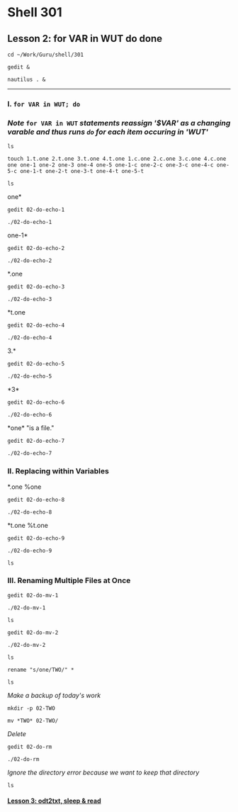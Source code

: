 # Shell 301
## Lesson 2: for VAR in WUT do done

`cd ~/Work/Guru/shell/301`

`gedit &`

`nautilus . &`
___

### I. `for VAR in WUT; do`

### *Note* `for VAR in WUT` *statements reassign '$VAR' as a changing varable and thus runs `do` for each item occuring in 'WUT'*

`ls`

`touch 1.t.one 2.t.one 3.t.one 4.t.one 1.c.one 2.c.one 3.c.one 4.c.one one one-1 one-2 one-3 one-4 one-5 one-1-c one-2-c one-3-c one-4-c one-5-c one-1-t one-2-t one-3-t one-4-t one-5-t`

`ls`

one*

`gedit 02-do-echo-1`

`./02-do-echo-1`

one-1*

`gedit 02-do-echo-2`

`./02-do-echo-2`

*.one

`gedit 02-do-echo-3`

`./02-do-echo-3`

*t.one

`gedit 02-do-echo-4`

`./02-do-echo-4`

3.*

`gedit 02-do-echo-5`

`./02-do-echo-5`

\*3*

`gedit 02-do-echo-6`

`./02-do-echo-6`

\*one* "is a file."

`gedit 02-do-echo-7`

`./02-do-echo-7`

### II. Replacing within Variables

*.one %one

`gedit 02-do-echo-8`

`./02-do-echo-8`

*t.one %t.one

`gedit 02-do-echo-9`

`./02-do-echo-9`

`ls`

### III. Renaming Multiple Files at Once

`gedit 02-do-mv-1`

`./02-do-mv-1`

`ls`

`gedit 02-do-mv-2`

`./02-do-mv-2`

`ls`

`rename "s/one/TWO/" *`

`ls`

*Make a backup of today's work*

`mkdir -p 02-TWO`

`mv *TWO* 02-TWO/`

*Delete*

`gedit 02-do-rm`

`./02-do-rm`

*Ignore the directory error because we want to keep that directory*

`ls`

#### [Lesson 3: odt2txt, sleep & read](https://github.com/inkVerb/guru/blob/master/301-shell/Lesson-03.md)
